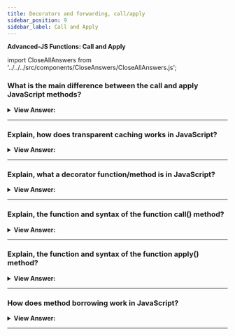 ```yaml
---
title: Decorators and forwarding, call/apply
sidebar_position: 9
sidebar_label: Call and Apply
---
```


**Advanced-JS Functions: Call and Apply**

import CloseAllAnswers from '../../../src/components/CloseAnswers/CloseAllAnswers.js';

<CloseAllAnswers />

### What is the main difference between the call and apply JavaScript methods?

<details>
  <summary><strong>View Answer:</strong></summary>
  <div>
  <div><strong>Interview Response:</strong> The only difference between call and apply is what they accept as parameters, call() expects all parameters to be passed in individually, whereas apply() expects an array of parameters.
</div><br />
  <div><strong className="codeExample">Code Example:</strong><br /><br />

  <div></div>

```js
let pokemon = {
  firstname: 'Pika',
  lastname: 'Chu ',
  getPokeName: function () {
    let fullname = this.firstname + ' ' + this.lastname;
    return fullname;
  },
};

let pokemonName = function (snack, hobby) {
  console.log(this.getPokeName() + ' loves ' + snack + ' and ' + hobby);
};

// Call Method
pokemonName.call(pokemon, 'sushi', 'algorithms');
// returns Pika Chu loves sushi and algorithms

// Apply Method
pokemonName.apply(pokemon, ['sushi', 'algorithms']);
// returns Pika Chu loves sushi and algorithms
```

  </div>
  </div>
</details>

---

### Explain, how does transparent caching works in JavaScript?

<details>
  <summary><strong>View Answer:</strong></summary>
  <div>
  <div><strong>Interview Response:</strong> You can use transparent caching to reduce the load on the user’s browser or server by implementing a decorator. The decorator handles the functions result in a manner to determine if the result has been cached or not. Transparent caching also reduces the amount of bandwidth necessary to perform tasks and can greatly improve application performance. One of the main benefits of creating decorators is the ability to re-use cached results.
</div><br />
  <div><strong className="codeExample">Code Example:</strong><br /><br />

  <div></div>

```js
function slow(x) {
  // there can be a heavy CPU-intensive job here
  alert(`Called with ${x}`);
  return x;
}

function cachingDecorator(func) {
  let cache = new Map();

  return function (x) {
    if (cache.has(x)) {
      // if there's such key in cache
      return cache.get(x); // read the result from it
    }

    let result = func(x); // otherwise call func

    cache.set(x, result); // and cache (remember) the result
    return result;
  };
}

slow = cachingDecorator(slow);

alert(slow(1)); // slow(1) is cached and the result returned
alert('Again: ' + slow(1)); // slow(1) result returned from cache

alert(slow(2)); // slow(2) is cached and the result returned
alert('Again: ' + slow(2)); // slow(2) result returned from cache
```

  </div>
  </div>
</details>

---

### Explain, what a decorator function/method is in JavaScript?

<details>
  <summary><strong>View Answer:</strong></summary>
  <div>
  <div><strong>Interview Response:</strong> A decorator is a function that modifies the behavior of the function or method passed to it by returning a new function. You can implement decorators in any language that supports functions as first-class citizens, where you can bind a function to a variable or pass it as an argument to another function.
</div><br />
  <div><strong className="codeExample">Code Example:</strong><br /><br />

  <div></div>

```js
function doSomething(name) {
  console.log('Hello, ' + name);
}

function loggingDecorator(wrapped) {
  // Decorator
  return function () {
    console.log('Starting');
    const result = wrapped.apply(this, arguments);
    console.log('Finished');
    return result;
  };
}

const wrapped = loggingDecorator(doSomething);

doSomething('Graham');
// Hello, Graham

wrapped('Graham');
// Starting
// Hello, Graham
// Finished
```

  </div>
  </div>
</details>

---

### Explain, the function and syntax of the function call() method?

<details>
  <summary><strong>View Answer:</strong></summary>
  <div>
  <div><strong>Interview Response:</strong> The call method allows a function belonging to one object to be assigned and called for a different object. The call method provides a new value of “this” to the function. With call, you can write a method once and then inherit it in another object, without having to rewrite the method for the new object. The call method expects a list of arguments verses an array of arguments in the apply method.</div><br />
  <div><strong>Technical Response:</strong> The call() method allows for a function/method belonging to one object to be assigned and called for a different object. The call() method provides a new value of this to the function/method. With call(), you can write a method once and then inherit it in another object, without having to rewrite the method for the new object. While the syntax of this function is almost identical to that of apply(), the fundamental difference is that call() accepts an argument list, while apply() accepts a single array of arguments.
  </div><br />
  <div><strong className="codeExample">Code Example:</strong><br /><br />

<strong>Syntax: </strong> func.call([thisArg[, arg1, arg2, ...argN]]);<br /><br />

  <div></div>

```js
function Person(firstName, lastName) {
  this.firstName = firstName;
  this.lastName = lastName;
  this.getFullName = function () {
    return `${this.firstName} ${this.lastName}`;
  };
}

function Man(firstName, lastName) {
  Person.call(this, firstName, lastName); // calling Person firstName, lastName
  this.gender = 'Man';
}

const eric = new Man('Eric', 'Wilson');
console.log(eric.firstName + ' ' + eric.lastName); // returns Eric + Wilson

console.log(eric.getFullName()); // method call returns Full Name: Eric Wilson
```

  </div>
  </div>
</details>

---

### Explain, the function and syntax of the function apply() method?

<details>
  <summary><strong>View Answer:</strong></summary>
  <div>
  <div><strong>Interview Response:</strong> The apply method calls a function with a given “this” value, and arguments provided as an array or an array-like object. While the syntax of this function is almost identical to that of the call method. The fundamental difference is that call() accepts an argument list, while apply() accepts a single array of arguments.
</div><br />
  <div><strong className="codeExample">Code Example:</strong><br /><br />

<strong>Syntax: </strong> func.apply(thisArg, [ argsArray]);<br /><br />

  <div></div>

```js
let customer1 = { name: 'Leo', email: 'leo@gmail.com' };
let customer2 = { name: 'Nat', email: 'nat@hotmail.com' };

function greeting(text, text2) {
  console.log(`${text} ${this.name}, ${text2}`);
}

greeting.apply(customer1, ['Hello', 'How are you?']);
// output Hello Leo, How are you?

greeting.apply(customer2, ['Hello', 'How are you?']);
// output Hello Nat How are you?
```

  </div>
  </div>
</details>

---

### How does method borrowing work in JavaScript?

<details>
  <summary><strong>View Answer:</strong></summary>
  <div>
  <div><strong>Interview Response:</strong> Method borrowing allows us to use the methods of one object on a different object without having to make a copy of that method and maintain it in two separate places. It is accomplished through the use of .call(), .apply(), or .bind(), all of which exist to explicitly set this on the method we are borrowing.
</div><br />
  <div><strong className="codeExample">Code Example:</strong><br /><br />

  <div></div>

```js
let bird = {
  name: 'Lark',
  do: function (greet) {
    console.log('I am a ' + this.name + ', I ' + greet + '!');
  },
};

bird.do('tweet');

let butterFly = {
  name: 'Swallowtail',
};

bird.do.call(butterFly, 'flutter'); // Borrowing the do method from bird

// Returns:
// I am a Lark, I tweet!
// I am a Swallowtail, I flutter!
```

  </div>
  </div>
</details>

---
